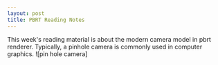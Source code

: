 ```yaml
---
layout: post
title: PBRT Reading Notes
---
```

This week's reading material is about the modern camera model in pbrt renderer.
Typically, a pinhole camera is commonly used in computer graphics. 
![pin hole camera]
